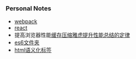 ### Personal Notes
* [webpack](/book/webpack/webpackUse.md/)  
* [react](/book/react/reactStudy.md/)  
* 提高浏览器性能[缓存](/book/browser/cache.md/)[压缩](/book/browser/compression.md/)[雅虎提升性能总结的定律](/book/browser/yahoo.md/)
* [es6文件夹](/book/es6/)  
* [html语义化标签](/book/html/html.md/)

